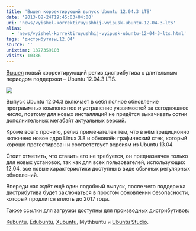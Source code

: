 ```yaml
---
title: 'Вышел корректирующий выпуск Ubuntu 12.04.3 LTS'
date: '2013-08-24T19:45:03+04:00'
uri: 'news/vyishel-korrektiruyushhij-vyipusk-ubuntu-12-04-3-lts'
alias: 
  - 'news/vyishel-korrektiruyushhij-vyipusk-ubuntu-12-04-3-lts.html'
tags: 'дистрибутивы,12.04'
source: ''
unixtime: 1377359103
visits: 10386
---
```

[Вышел](https://lists.ubuntu.com/archives/ubuntu-announce/2013-August/000175.html) новый корректирующий релиз дистрибутива с длительным периодом поддержки – Ubuntu 12.04.3 LTS.

[![](img/2013/08/24/19-00/6969574114.jpg)](img/2013/08/24/19-00/6969574114.jpg)

Выпуск Ubuntu 12.04.3 включает в себя полное обновление программных компонентов и устранение уязвимостей за сегодняшнее число, поэтому для новых инсталляций не придётся выкачивать сотни дополнительных мегабайт актуальных версий.

Кроме всего прочего, релиз примечателен тем, что в нём традиционно включено новое ядро Linux 3.8 и обновлён графический стек, который хорошо протестирован и соответствует версиям из Ubuntu 13.04.

Стоит отметить, что ставить его не требуется, он предназначен только для новых установок, так как для всех пользователей, использующих 12.04, все новые характеристики доступны в виде обычных регулярных обновлений.

Впереди нас ждёт ещё один подобный выпуск, после чего поддержка дистрибутива будет заключаться в простом обновлении безопасности, который продлится вплоть до 2017 года.

Также ссылки для загрузки доступны для производных дистрибутивов:

[Kubuntu](http://kubuntu.org/), [Edubuntu](http://edubuntu.org/news/12.04.3-release), [Xubuntu](http://xubuntu.org/), Mythbuntu и [Ubuntu Studio](http://ubuntustudio.org/).
